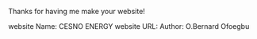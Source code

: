 Thanks for having me make your website!

website Name: CESNO ENERGY
website URL:
Author: O.Bernard Ofoegbu
